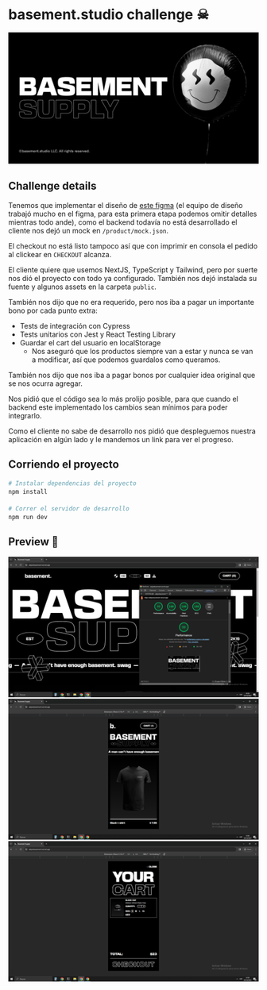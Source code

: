 # basement.studio challenge ☠

![Basement studio](./public/og.png "basement.supply")

## Challenge details

Tenemos que implementar el diseño de [este figma](https://www.figma.com/file/BYjaSbdPyhEL0ucneDlIQ0/Dev-Challenge?node-id=1%3A218) (el equipo de diseño trabajó mucho en el figma, para esta primera etapa podemos omitir detalles mientras todo ande), como el backend todavía no está desarrollado el cliente nos dejó un mock en `/product/mock.json`.

El checkout no está listo tampoco así que con imprimir en consola el pedido al clickear en `CHECKOUT` alcanza.

El cliente quiere que usemos NextJS, TypeScript y Tailwind, pero por suerte nos dió el proyecto con todo ya configurado. También nos dejó instalada su fuente y algunos assets en la carpeta `public`.

También nos dijo que no era requerido, pero nos iba a pagar un importante bono por cada punto extra:

- Tests de integración con Cypress
- Tests unitarios con Jest y React Testing Library
- Guardar el cart del usuario en localStorage
  - Nos aseguró que los productos siempre van a estar y nunca se van a modificar, así que podemos guardalos como queramos.

También nos dijo que nos iba a pagar bonos por cualquier idea original que se nos ocurra agregar.

Nos pidió que el código sea lo más prolijo posible, para que cuando el backend este implementado los cambios sean mínimos para poder integrarlo.

Como el cliente no sabe de desarrollo nos pidió que despleguemos nuestra aplicación en algún lado y le mandemos un link para ver el progreso.

## Corriendo el proyecto

```bash
# Instalar dependencias del proyecto
npm install

# Correr el servidor de desarrollo
npm run dev
```

## Preview 📸

<img src="./public/preview/preview (1).png" alt="preview-img" />
<img src="./public/preview/preview (5).png" alt="preview-img" />
<img src="./public/preview/preview (6).png" alt="preview-img" />



